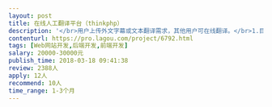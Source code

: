 ```yaml
---                
layout: post       
title: 在线人工翻译平台（thinkphp）           
description: '</br>用户上传外文字幕或文本翻译需求，其他用户可在线翻译。</br>1.目前已有thinkphp开发的原型，需继续完成。</br>2.项目需前端交互开发和php开发（thinkphp）。</br>3.周期1至3个月。</br>'     
contenturl: https://pro.lagou.com/project/6792.html      
tags: [Web网站开发,后端开发,前端开发]            
salary: 20000-30000元          
publish_time: 2018-03-18 09:41:38         
review: 2388人                   
apply: 12人                   
recommend: 10人                   
time_range: 1-3个月              
---                 
```

